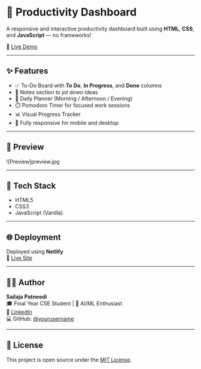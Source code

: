 # 🧠 Productivity Dashboard

A responsive and interactive productivity dashboard built using **HTML**, **CSS**, and **JavaScript** — no frameworks!

🎯 [Live Demo](http://sailaja-todolistapp.netlify.app/)

---

## ✨ Features

- ✅ To-Do Board with **To Do**, **In Progress**, and **Done** columns
- 📒 Notes section to jot down ideas
- 📅 Daily Planner (Morning / Afternoon / Evening)
- ⏱️ Pomodoro Timer for focused work sessions
- 📊 Visual Progress Tracker
- 📱 Fully responsive for mobile and desktop

---

## 📸 Preview

![Preview]preview.jpg

---

## 🚀 Tech Stack

- HTML5
- CSS3
- JavaScript (Vanilla)

---

## 🌐 Deployment

Deployed using **Netlify**  
🔗 [Live Site](http://sailaja-todolistapp.netlify.app/)

---

## 🙋‍♀️ Author

**Sailaja Patneedi**  
🎓 Final Year CSE Student | 🤖 AI/ML Enthusiast  
🔗 [LinkedIn](https://www.linkedin.com/in/sailaja-patneedi-786a6a295)  
💻 GitHub: [@yourusername](https://github.com/yourusername)

---

## 📄 License

This project is open source under the [MIT License](LICENSE).


